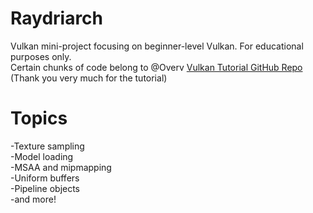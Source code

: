 # Raydriarch
Vulkan mini-project focusing on beginner-level Vulkan.
For educational purposes only.  
Certain chunks of code belong to @Overv [Vulkan Tutorial GitHub Repo](https://github.com/Overv/VulkanTutorial)   
(Thank you very much for the tutorial)  

# Topics
-Texture sampling  
-Model loading  
-MSAA and mipmapping  
-Uniform buffers  
-Pipeline objects  
-and more!
